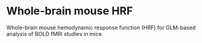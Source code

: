 # Whole-brain mouse HRF
Whole-brain mouse hemodynamic response function (HRF) for GLM-based analysis of BOLD fMRI studies in mice.
